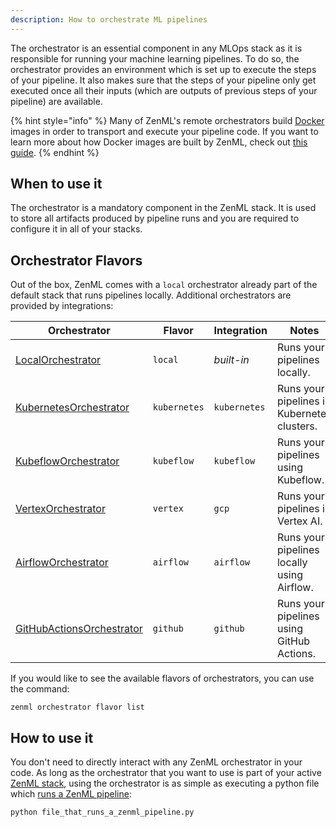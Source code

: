 ```yaml
---
description: How to orchestrate ML pipelines
---
```


The orchestrator is an essential component in any MLOps stack as 
it is responsible for running your machine learning pipelines.
To do so, the orchestrator provides an environment which is set up
to execute the steps of your pipeline. It also makes sure that
the steps of your pipeline only get executed once all their inputs
(which are outputs of previous steps of your pipeline) are available.

{% hint style="info" %}
Many of ZenML's remote orchestrators build [Docker](https://www.docker.com/)
images in order to transport and execute your pipeline code. If you want to 
learn more  about how Docker images are built by ZenML, check out
[this guide](../../developer-guide/advanced-usage/docker.md).
{% endhint %}

## When to use it

The orchestrator is a mandatory component in the ZenML stack. It is used
to store all artifacts produced by pipeline runs and you are required to
configure it in all of your stacks.

## Orchestrator Flavors

Out of the box, ZenML comes with a `local` orchestrator already part of the
default stack that runs pipelines locally. Additional orchestrators
are provided by integrations:

| Orchestrator         | Flavor    | Integration    | Notes |
|----------------------------|-----------|----------------|-------------|
| [LocalOrchestrator](./local.md)   | `local`   | _built-in_     | Runs your pipelines locally. |
| [KubernetesOrchestrator](./kubernetes.md) | `kubernetes` | `kubernetes`     | Runs your pipelines in Kubernetes clusters. |
| [KubeflowOrchestrator](./kubeflow.md)       | `kubeflow`       | `kubeflow`    | Runs your pipelines using Kubeflow. |
| [VertexOrchestrator](./gcloud-vertexai.md)     | `vertex`     | `gcp`     | Runs your pipelines in Vertex AI. |
| [AirflowOrchestrator](./airflow.md)    | `airflow`    | `airflow`     | Runs your pipelines locally using Airflow. |
| [GitHubActionsOrchestrator](./github-actions.md)    | `github`    | `github`     | Runs your pipelines using GitHub Actions. |

If you would like to see the available flavors of orchestrators, you can 
use the command:

```shell
zenml orchestrator flavor list
```

## How to use it

You don't need to directly interact with any ZenML orchestrator in your code.
As long as the orchestrator that you want to use is part of your active 
[ZenML stack](../../developer-guide/stacks-profiles-repositories/stack.md),
using the orchestrator is as simple as executing a python file which 
[runs a ZenML pipeline](../../developer-guide/steps-pipelines/steps-and-pipelines.md#instantiate-and-run-your-pipeline):

```shell
python file_that_runs_a_zenml_pipeline.py
```
